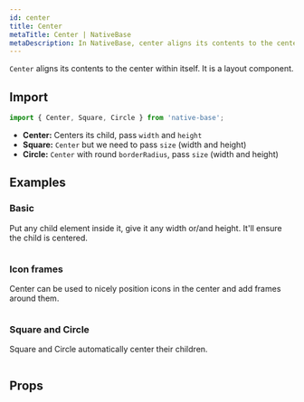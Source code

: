 ```yaml
---
id: center
title: Center
metaTitle: Center | NativeBase
metaDescription: In NativeBase, center aligns its contents to the center within itself. More on center types and examples such as basic, icon frames, and square and circle.
---
```


`Center` aligns its contents to the center within itself. It is a layout component.

## Import

```jsx
import { Center, Square, Circle } from 'native-base';
```

- **Center:** Centers its child, pass `width` and `height`
- **Square:** `Center` but we need to pass `size` (width and height)
- **Circle:** `Center` with round `borderRadius`, pass `size` (width and height)

## Examples

### Basic

Put any child element inside it, give it any width or/and height. It'll ensure the child is centered.

```ComponentSnackPlayer path=composites,Center,Basic.tsx

```

### Icon frames

Center can be used to nicely position icons in the center and add frames around them.

```ComponentSnackPlayer path=composites,Center,WithIcons.tsx

```

### Square and Circle

Square and Circle automatically center their children.

```ComponentSnackPlayer path=composites,Center,SquareCircle.tsx

```

## Props

```ComponentPropTable path=composites,Center,Center.tsx

```
